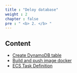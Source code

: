 ```yaml
---
title : "Deloy database"
weight : 2 
chapter : false
pre : " <b> 2. </b> "
---
```


## Content
  - [Create DynamoDB table](2.1-Createdynamodbtable/)
  - [Build and push image docker](2.2-Createlambdafunctions/)
  - [ECS Task Definition](2.3-Testlambdafunctions/)
